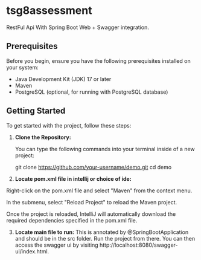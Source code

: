 # tsg8assessment

RestFul Api With Spring Boot Web + Swagger integration.

## Prerequisites

Before you begin, ensure you have the following prerequisites installed on your system:

- Java Development Kit (JDK) 17 or later
- Maven
- PostgreSQL (optional, for running with PostgreSQL database)

## Getting Started

To get started with the project, follow these steps:

1. **Clone the Repository:**

   You can type the following commands into your terminal inside of a new project:
   
   git clone https://github.com/your-username/demo.git
   cd demo


2. **Locate pom.xml file in intellij or choice of ide:**

  Right-click on the pom.xml file and select "Maven" from the context menu.
  
  In the submenu, select "Reload Project" to reload the Maven project.
  
  Once the project is reloaded, IntelliJ will automatically download the required dependencies specified in the pom.xml file.

3. **Locate main file to run:**
   This is annotated by @SpringBootApplication and should be in the src folder. Run the project from there.
    You can then access the swagger ui by visiting http://localhost:8080/swagger-ui/index.html.
